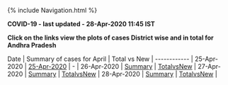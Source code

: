 {% include Navigation.html %}


**COVID-19 - last updated - 28-Apr-2020 11:45 IST**

**Click on the links view the plots of cases District wise and in total for Andhra Pradesh**

Date | Summary of cases for April | Total vs New  |
------------ |
25-Apr-2020 | <a href="https://deepuhub.github.io/COVID-19/pages/20200425" target="_blank">25-Apr-2020<a/> | - |
26-Apr-2020 | <a href="https://deepuhub.github.io/COVID-19/pages/20200426-Summary" target="_blank">Summary<a/> | <a href="https://deepuhub.github.io/COVID-19/pages/20200426-TotalvsNew" target="_blank">TotalvsNew<a/> |
27-Apr-2020 | <a href="https://deepuhub.github.io/COVID-19/pages/20200427-Summary" target="_blank">Summary<a/> | <a href="https://deepuhub.github.io/COVID-19/pages/20200427-TotalvsNew" target="_blank">TotalvsNew<a/> |
28-Apr-2020 | <a href="https://deepuhub.github.io/COVID-19/pages/20200428-Summary" target="_blank">Summary<a/> | <a href="https://deepuhub.github.io/COVID-19/pages/20200428-TotalvsNew" target="_blank">TotalvsNew<a/> |
